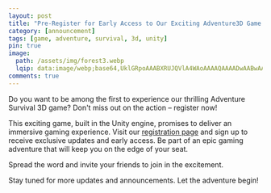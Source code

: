```yaml
---
layout: post
title: "Pre-Register for Early Access to Our Exciting Adventure3D Game!"
category: [announcement]
tags: [game, adventure, survival, 3d, unity]
pin: true
image:
  path: /assets/img/forest3.webp
  lqip: data:image/webp;base64,UklGRpoAAABXRUJQVlA4WAoAAAAQAAAADwAABwAAQUxQSDIAAAARL0AmbZurmr57yyIiqE8oiG0bejIYEQTgqiDA9vqnsUSI6H+oAERp2HZ65qP/VIAWAFZQOCBCAAAA8AEAnQEqEAAIAAVAfCWkAALp8sF8rgRgAP7o9FDvMCkMde9PK7euH5M1m6VWoDXf2FkP3BqV0ZYbO6NA/VFIAAAA
comments: true
---
```


Do you want to be among the first to experience our thrilling Adventure Survival 3D game? Don't miss out on the action – register now!

This exciting game, built in the Unity engine, promises to deliver an immersive gaming experience. Visit our [registration page](/register) and sign up to receive exclusive updates and early access. Be part of an epic gaming adventure that will keep you on the edge of your seat.

Spread the word and invite your friends to join in the excitement.

Stay tuned for more updates and announcements. Let the adventure begin!
